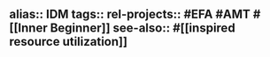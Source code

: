 alias:: IDM
tags::
rel-projects:: #EFA #AMT #[[Inner Beginner]]
see-also:: #[[inspired resource utilization]]
-